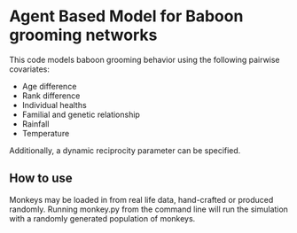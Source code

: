 Agent Based Model for Baboon grooming networks
================================

This code models baboon grooming behavior using the following pairwise covariates:
* Age difference
* Rank difference
* Individual healths
* Familial and genetic relationship
* Rainfall
* Temperature

Additionally, a dynamic reciprocity parameter can be specified.

How to use
----------
Monkeys may be loaded in from real life data, hand-crafted or produced randomly. Running monkey.py from the command line will run the simulation with a randomly generated population of monkeys.